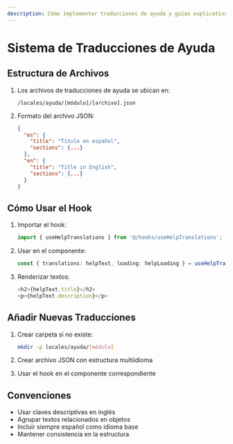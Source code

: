 ```yaml
---
description: Cómo implementar traducciones de ayuda y guías explicativas
---
```


# Sistema de Traducciones de Ayuda

## Estructura de Archivos

1. Los archivos de traducciones de ayuda se ubican en:
   ```
   /locales/ayuda/[módulo]/[archivo].json
   ```

2. Formato del archivo JSON:
   ```json
   {
     "es": {
       "title": "Título en español",
       "sections": {...}
     },
     "en": {
       "title": "Title in English",
       "sections": {...}
     }
   }
   ```

## Cómo Usar el Hook

1. Importar el hook:
   ```typescript
   import { useHelpTranslations } from '@/hooks/useHelpTranslations';
   ```

2. Usar en el componente:
   ```typescript
   const { translations: helpText, loading: helpLoading } = useHelpTranslations('contabilidad/mapeo_help');
   ```

3. Renderizar textos:
   ```typescript
   <h2>{helpText.title}</h2>
   <p>{helpText.description}</p>
   ```

## Añadir Nuevas Traducciones

1. Crear carpeta si no existe:
   ```bash
   mkdir -p locales/ayuda/[módulo]
   ```

2. Crear archivo JSON con estructura multiidioma

3. Usar el hook en el componente correspondiente

## Convenciones

- Usar claves descriptivas en inglés
- Agrupar textos relacionados en objetos
- Incluir siempre español como idioma base
- Mantener consistencia en la estructura
